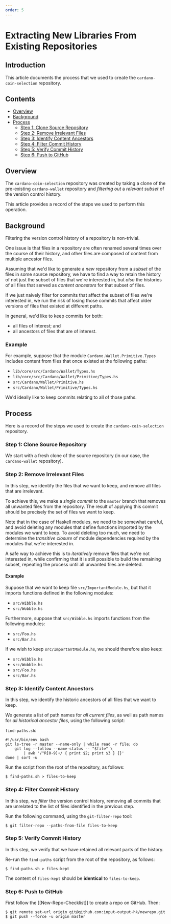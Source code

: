 ```yaml
---
order: 5
---
```


# Extracting New Libraries From Existing Repositories

## Introduction

This article documents the process that we used to create the
`cardano-coin-selection` repository.

## Contents

* [Overview](#overview)
* [Background](#background)
* [Process](#process)
  * [Step 1: Clone Source Repository](#step-1-clone-source-repository)
  * [Step 2: Remove Irrelevant Files](#step-2-remove-irrelevant-files)
  * [Step 3: Identify Content Ancestors](#step-3-identify-content-ancestors)
  * [Step 4: Filter Commit History](#step-4-filter-commit-history)
  * [Step 5: Verify Commit History](#step-5-verify-commit-history)
  * [Step 6: Push to GitHub](#step-6-push-to-github)

## Overview

The `cardano-coin-selection` repository was created by taking a clone of the
pre-existing `cardano-wallet` repository and *filtering out* a *relevant
subset* of the version control history.

This article provides a record of the steps we used to perform this operation.

## Background

Filtering the version control history of a repository is non-trivial.

One issue is that files in a repository are often renamed several times over
the course of their history, and other files are composed of content from
multiple ancestor files.

Assuming that we'd like to generate a *new* repository from a *subset* of the
files in some source repository, we have to find a way to retain the history of
not just the subset of files that we're interested in, but *also* the histories
of all files that served as *content ancestors* for that subset of files.

If we just naively filter for commits that affect the subset of files we're
interested in, we run the risk of losing those commits that affect older
versions of files that existed at different paths.

In general, we'd like to keep commits for both:

 * all files of interest; and
 * all ancestors of files that are of interest.

### Example

For example, suppose that the module `Cardano.Wallet.Primitive.Types` includes
content from files that once existed at the following paths:

 * `lib/core/src/Cardano/Wallet/Types.hs`
 * `lib/core/src/Cardano/Wallet/Primitive/Types.hs`
 * `src/Cardano/Wallet/Primitive.hs`
 * `src/Cardano/Wallet/Primitive/Types.hs`

We'd ideally like to keep commits relating to all of those paths.

## Process

Here is a record of the steps we used to create the `cardano-coin-selection`
repository.

### Step 1: Clone Source Repository

We start with a fresh clone of the source repository (in our case, the
`cardano-wallet` repository).

### Step 2: Remove Irrelevant Files

In this step, we identify the files that we want to keep, and remove all files
that are irrelevant.

To achieve this, we make a *single commit* to the `master` branch that removes
all unwanted files from the repository. The result of applying this commit
should be precisely the set of files we want to keep.

Note that in the case of Haskell modules, we need to be somewhat careful, and
avoid deleting any modules that define functions imported by the modules we
want to keep. To avoid deleting too much, we need to determine the *transitive
closure* of module dependencies required by the modules that we're interested
in.

A safe way to achieve this is to *iteratively* remove files that we're not
interested in, while confirming that it is still possible to build the
remaining subset, repeating the process until all unwanted files are deleted.

#### Example

Suppose that we want to keep file `src/ImportantModule.hs`, but that it imports
functions defined in the following modules:

 * `src/Wibble.hs`
 * `src/Wobble.hs`

Furthermore, suppose that `src/Wibble.hs` imports functions from the following
modules:

 * `src/Foo.hs`
 * `src/Bar.hs`

If we wish to keep `src/ImportantModule.hs`, we should therefore also keep:

 * `src/Wibble.hs`
 * `src/Wobble.hs`
 * `src/Foo.hs`
 * `src/Bar.hs`

### Step 3: Identify Content Ancestors

In this step, we identify the historic ancestors of all files that we want to
keep.

We generate a list of path names for *all current files*, as well as path names
for *all historical ancestor files*, using the following script:

`find-paths.sh`:
```shell
#!/usr/bin/env bash
git ls-tree -r master --name-only | while read -r file; do
    git log --follow --name-status -- "$file" \
        | awk '/^R[0-9]+/ { print $2; print $3 } {}'
done | sort -u
```

Run the script from the root of the repository, as follows:
```shell-session
$ find-paths.sh > files-to-keep
```

### Step 4: Filter Commit History

In this step, we *filter* the version control history, removing all commits
that are unrelated to the list of files identified in the previous step.

Run the following command, using the `git-filter-repo` tool:

```shell-session
$ git filter-repo --paths-from-file files-to-keep
```

### Step 5: Verify Commit History

In this step, we verify that we have retained all relevant parts of the
history.

Re-run the `find-paths` script from the root of the repository, as follows:
```shell-session
$ find-paths.sh > files-kept
```

The content of `files-kept` should be **identical** to `files-to-keep`.

### Step 6: Push to GitHub

First follow the [[New-Repo-Checklist]] to create a repo on GitHub. Then:

```shell-session
$ git remote set-url origin git@github.com:input-output-hk/newrepo.git
$ git push --force -u origin master
```
